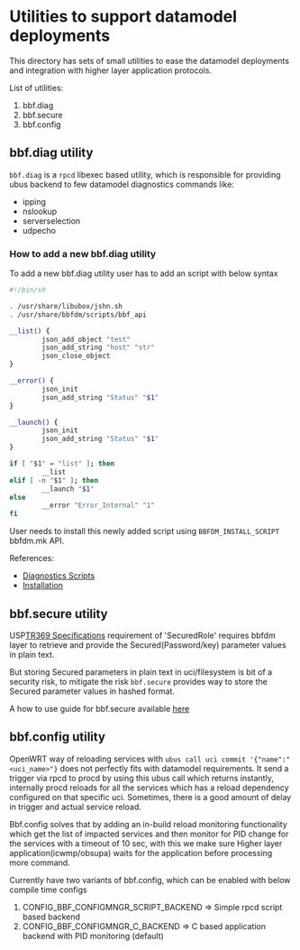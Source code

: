 # Utilities to support datamodel deployments

This directory has sets of small utilities to ease the datamodel deployments and integration with higher layer application protocols.

List of utilities:

1. bbf.diag
2. bbf.secure
3. bbf.config

## bbf.diag utility

`bbf.diag` is a `rpcd` libexec based utility, which is responsible for providing ubus backend to few datamodel diagnostics commands like:

- ipping
- nslookup
- serverselection
- udpecho

### How to add a new bbf.diag utility

To add a new bbf.diag utility user has to add an script with below syntax

```bash
#!/bin/sh

. /usr/share/libubox/jshn.sh
. /usr/share/bbfdm/scripts/bbf_api

__list() {
        json_add_object "test"
        json_add_string "host" "str"
        json_close_object
}

__error() {
        json_init
        json_add_string "Status" "$1"
}

__launch() {
        json_init
        json_add_string "Status" "$1"
}

if [ "$1" = "list" ]; then
        __list
elif [ -n "$1" ]; then
        __launch "$1"
else
        __error "Error_Internal" "1"
fi
```

User needs to install this newly added script using `BBFDM_INSTALL_SCRIPT` bbfdm.mk API.

References:
- [Diagnostics Scripts](https://dev.iopsys.eu/bbf/tr143d/-/tree/devel/scripts/bbf_diag)
- [Installation](https://dev.iopsys.eu/feed/iopsys/-/blob/devel/tr143/Makefile)


## bbf.secure utility

USP[TR369 Specifications](https://usp.technology/specification/index.html#sec:special-roles) requirement of 'SecuredRole' requires bbfdm layer to retrieve and provide the Secured(Password/key) parameter values in plain text.

But storing Secured parameters in plain text in uci/filesystem is bit of a security risk, to mitigate the risk `bbf.secure` provides way to store the Secured parameter values in hashed format.

A how to use guide for bbf.secure available [here](https://dev.iopsys.eu/feed/iopsys/-/tree/devel/bbfdm?ref_type=heads#bbf_obfuscation_key)

## bbf.config utility

OpenWRT way of reloading services with `ubus call uci commit '{"name":"<uci_name>"}` does not perfectly fits with datamodel requirements. It send a trigger via rpcd to procd by using this ubus call which returns instantly, internally procd reloads for all the services which has a reload dependency configured on that specific uci.
Sometimes, there is a good amount of delay in trigger and actual service reload.

Bbf.config solves that by adding an in-build reload monitoring functionality which get the list of impacted services and then monitor for PID change for the services with a timeout of 10 sec, with this we make sure Higher layer application(icwmp/obsupa) waits for the application before processing more command.

Currently have two variants of bbf.config, which can be enabled with below compile time configs

1. CONFIG_BBF_CONFIGMNGR_SCRIPT_BACKEND => Simple rpcd script based backend
2. CONFIG_BBF_CONFIGMNGR_C_BACKEND => C based application backend with PID monitoring (default)
